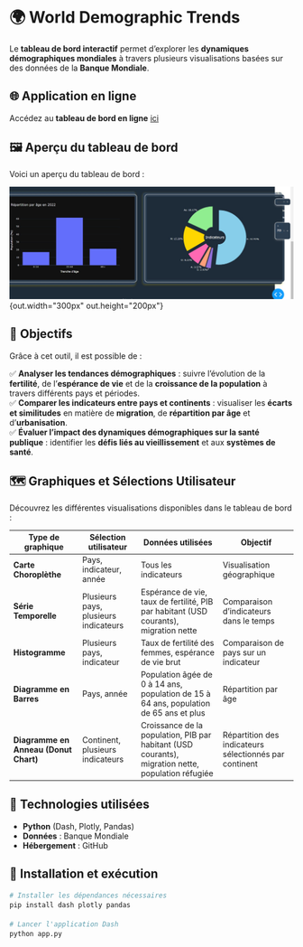 # 🌍 World Demographic Trends  

Le **tableau de bord interactif** permet d’explorer les **dynamiques démographiques mondiales** à travers plusieurs visualisations basées sur des données de la **Banque Mondiale**.  

## 🌐 Application en ligne  
Accédez au **tableau de bord en ligne** [ici](https://example.com)  

## 🖼️ Aperçu du tableau de bord  
Voici un aperçu du tableau de bord :  

![Capture d’écran du dashboard](img_readme/dashboard_main.jpg){out.width="300px" out.height="200px"}

## 🎯 Objectifs  
Grâce à cet outil, il est possible de :  

✅ **Analyser les tendances démographiques** : suivre l’évolution de la **fertilité**, de l’**espérance de vie** et de la **croissance de la population** à travers différents pays et périodes.  
✅ **Comparer les indicateurs entre pays et continents** : visualiser les **écarts et similitudes** en matière de **migration**, de **répartition par âge** et d’**urbanisation**.  
✅ **Évaluer l’impact des dynamiques démographiques sur la santé publique** : identifier les **défis liés au vieillissement** et aux **systèmes de santé**.

## 🗺️ Graphiques et Sélections Utilisateur  

Découvrez les différentes visualisations disponibles dans le tableau de bord :


| Type de graphique            | Sélection utilisateur                        | Données utilisées                                       | Objectif                                                |
|------------------------------|----------------------------------------------|---------------------------------------------------------|---------------------------------------------------------|
| **Carte Choroplèthe**         | Pays, indicateur, année                      | Tous les indicateurs                                     | Visualisation géographique                               |
| **Série Temporelle**          | Plusieurs pays, plusieurs indicateurs       | Espérance de vie, taux de fertilité, PIB par habitant (USD courants), migration nette | Comparaison d’indicateurs dans le temps                 |
| **Histogramme**               | Plusieurs pays, indicateur                  | Taux de fertilité des femmes, espérance de vie brut      | Comparaison de pays sur un indicateur                   |
| **Diagramme en Barres**       | Pays, année                                 | Population âgée de 0 à 14 ans, population de 15 à 64 ans, population de 65 ans et plus | Répartition par âge                                     |
| **Diagramme en Anneau (Donut Chart)** | Continent, plusieurs indicateurs        | Croissance de la population, PIB par habitant (USD courants), migration nette, population réfugiée | Répartition des indicateurs sélectionnés par continent |


## 🚀 Technologies utilisées  
- **Python** (Dash, Plotly, Pandas)  
- **Données** : Banque Mondiale  
- **Hébergement** : GitHub  

## 📌 Installation et exécution  

```python
# Installer les dépendances nécessaires
pip install dash plotly pandas

# Lancer l'application Dash
python app.py
